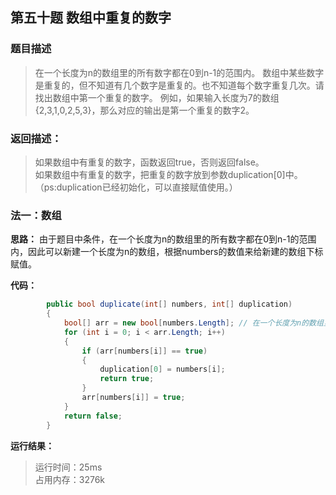## 第五十题 数组中重复的数字

### 题目描述

> 在一个长度为n的数组里的所有数字都在0到n-1的范围内。 数组中某些数字是重复的，但不知道有几个数字是重复的。也不知道每个数字重复几次。请找出数组中第一个重复的数字。 例如，如果输入长度为7的数组{2,3,1,0,2,5,3}，那么对应的输出是第一个重复的数字2。

### 返回描述：

> 如果数组中有重复的数字，函数返回true，否则返回false。   
如果数组中有重复的数字，把重复的数字放到参数duplication[0]中。（ps:duplication已经初始化，可以直接赋值使用。）

### 法一：数组

**思路：** 由于题目中条件，在一个长度为n的数组里的所有数字都在0到n-1的范围内，因此可以新建一个长度为n的数组，根据numbers的数值来给新建的数组下标赋值。

**代码：** 

```C#
        public bool duplicate(int[] numbers, int[] duplication)
        {
            bool[] arr = new bool[numbers.Length]; // 在一个长度为n的数组里的所有数字都在0到n-1的范围内，可以用arr[numbers[i]]赋值这种方式
            for (int i = 0; i < arr.Length; i++)
            {
                if (arr[numbers[i]] == true)
                {
                    duplication[0] = numbers[i];
                    return true;
                }
                arr[numbers[i]] = true;
            }
            return false;
        }
```

**运行结果：** 

> 运行时间：25ms   
占用内存：3276k